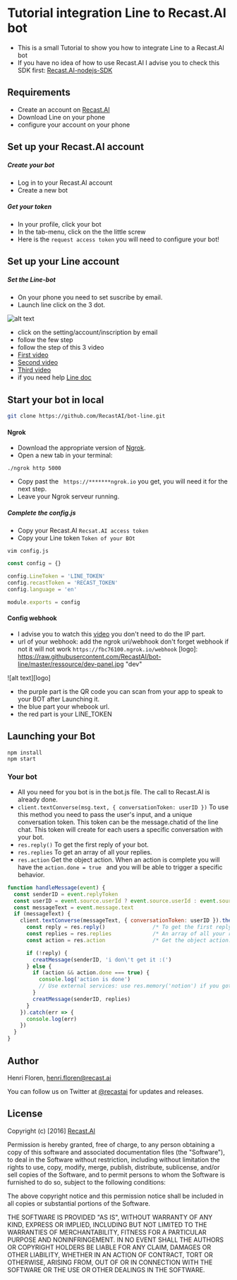 # Tutorial integration Line to Recast.AI bot

* This is a small Tutorial to show you how to integrate Line to a Recast.AI bot
* If you have no idea of how to use Recast.AI I advise you to check this SDK first:  [Recast.AI-nodejs-SDK](https://github.com/RecastAI/SDK-NodeJs)

## Requirements
* Create an account on [Recast.AI](https://recast.ai/signup)
* Download Line on your phone
* configure your account on your phone

## Set up your Recast.AI account

##### Create your bot

* Log in to your Recast.AI account
* Create a new bot

##### Get your token

* In your profile, click your bot
* In the tab-menu, click on the the little screw
* Here is the `request access token` you will need to configure your bot!

## Set up your Line account

##### Set the Line-bot

* On your phone you need to set suscribe by email.
* Launch line click on the 3 dot.

[setting]: https://raw.githubusercontent.com/RecastAI/bot-line/master/ressource/screen-setting.jpg "Seeting"

![alt text][setting]

* click on the setting/account/inscription by email
* follow the few step
* follow the step of this 3 video
* [First video](https://www.youtube.com/watch?v=051jdF5_V-A)
* [Second video](https://www.youtube.com/watch?v=ZOvJU-UwI7Q)
* [Third video](https://www.youtube.com/watch?v=rD27Pd13b_Q)
* if you need help [Line doc](https://developers.line.me/messaging-api/getting-started)
## Start your bot in local

```bash
git clone https://github.com/RecastAI/bot-line.git
```

#### Ngrok

* Download the appropriate version of [Ngrok](https://ngrok.com/download).
* Open a new tab in your terminal:
```
./ngrok http 5000
```
* Copy past the ``` https://*******ngrok.io``` you get, you will need it for the next step.
* Leave your Ngrok serveur running.

##### Complete the config.js

* Copy your Recast.AI `Recsat.AI access token`
* Copy your Line token `Token of your BOt`

```vim config.js```
```javascript
const config = {}

config.LineToken = 'LINE_TOKEN'
config.recastToken = 'RECAST_TOKEN'
config.language = 'en'

module.exports = config
```

#### Config webhook

* I advise you to watch this [video](https://www.youtube.com/watch?v=IwgPBJ2FWO8) you don't need to do the IP part.
* url of your webhook: add the ngrok uri/webhook don't forget webhook if not it will not work ```https://fbc76100.ngrok.io/webhook```
[logo]: https://raw.githubusercontent.com/RecastAI/bot-line/master/ressource/dev-panel.jpg "dev"

![alt text][logo]
* the purple part is the QR code you can scan from your app to speak to your BOT after Launching it.
* the blue part your whebook url.
* the red part is your LINE_TOKEN
## Launching your Bot
```
npm install
npm start
```

### Your bot
* All you need for you bot is in the bot.js file. The call to Recast.AI is already done.
* ```client.textConverse(msg.text, { conversationToken: userID })``` To use this method you need to pass the user's input, and  a unique conversation token. This token can be the message.chatid of the line chat. This token will create for each users a specific conversation with your bot.
* ```res.reply()``` To get the first reply of your bot.
* ```res.replies``` To get an array of all your replies.
* ```res.action``` Get the object action. When an action is complete you will have the ```action.done = true ``` and you will be able to trigger a specific behavior.

```javascript
function handleMessage(event) {
  const senderID = event.replyToken
  const userID = event.source.userId ? event.source.userId : event.source.roomId
  const messageText = event.message.text
  if (messageText) {
    client.textConverse(messageText, { conversationToken: userID }).then((res) => {
      const reply = res.reply()               /* To get the first reply of your bot. */
      const replies = res.replies             /* An array of all your replies */
      const action = res.action               /* Get the object action. You can use 'action.done' to trigger a specification action when it's at true. */

      if (!reply) {
        creatMessage(senderID, 'i don\'t get it :(')
      } else {
        if (action && action.done === true) {
          console.log('action is done')
          // Use external services: use res.memory('notion') if you got a notion from this action
        }
        creatMessage(senderID, replies)
      }
    }).catch(err => {
      console.log(err)
    })
  }
}
```

## Author

Henri Floren, henri.floren@recast.ai

You can follow us on Twitter at [@recastai](https://twitter.com/recastai) for updates and releases.

## License

Copyright (c) [2016] [Recast.AI](https://recast.ai)

Permission is hereby granted, free of charge, to any person obtaining a copy
of this software and associated documentation files (the "Software"), to deal
in the Software without restriction, including without limitation the rights
to use, copy, modify, merge, publish, distribute, sublicense, and/or sell
copies of the Software, and to permit persons to whom the Software is
furnished to do so, subject to the following conditions:

The above copyright notice and this permission notice shall be included in all
copies or substantial portions of the Software.

THE SOFTWARE IS PROVIDED "AS IS", WITHOUT WARRANTY OF ANY KIND, EXPRESS OR
IMPLIED, INCLUDING BUT NOT LIMITED TO THE WARRANTIES OF MERCHANTABILITY,
FITNESS FOR A PARTICULAR PURPOSE AND NONINFRINGEMENT. IN NO EVENT SHALL THE
AUTHORS OR COPYRIGHT HOLDERS BE LIABLE FOR ANY CLAIM, DAMAGES OR OTHER
LIABILITY, WHETHER IN AN ACTION OF CONTRACT, TORT OR OTHERWISE, ARISING FROM,
OUT OF OR IN CONNECTION WITH THE SOFTWARE OR THE USE OR OTHER DEALINGS IN THE
SOFTWARE.
